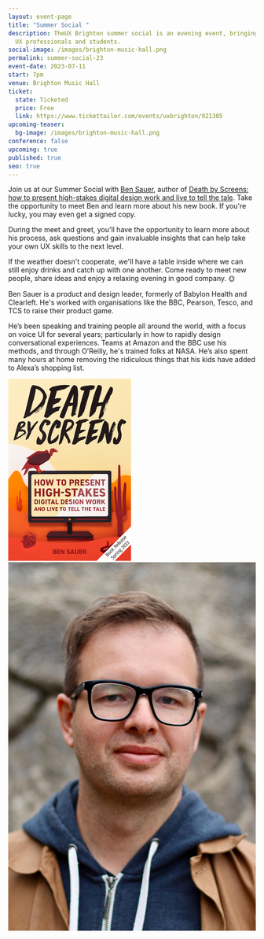 ```yaml
---
layout: event-page
title: "Summer Social "
description: TheUX Brighton summer social is an evening event, bringing together
  UX professionals and students.
social-image: /images/brighton-music-hall.png
permalink: summer-social-23
event-date: 2023-07-11
start: 7pm
venue: Brighton Music Hall
ticket:
  state: Ticketed
  price: Free
  link: https://www.tickettailor.com/events/uxbrighton/921305
upcoming-teaser:
  bg-image: /images/brighton-music-hall.png
conference: false
upcoming: true
published: true
seo: true
---
```

Join us at our Summer Social with [Ben Sauer](https://www.linkedin.com/in/bensauer/), author of [Death by Screens: how to present high-stakes digital design work and live to tell the tale](https://bensauer.net/deathbyscreens/). Take the opportunity to meet Ben and learn more about his new book. If you're lucky, you may even get a signed copy. 

During the meet and greet, you'll have the opportunity to learn more about his process, ask questions and gain invaluable insights that can help take your own UX skills to the next level.

If the weather doesn't cooperate, we'll have a table inside where we can still enjoy drinks and catch up with one another. Come ready to meet new people, share ideas and enjoy a relaxing evening in good company. 🌞

Ben Sauer is a product and design leader, formerly of Babylon Health and Clearleft. He's worked with organisations like the BBC, Pearson, Tesco, and TCS to raise their product game.

He’s been speaking and training people all around the world, with a focus on voice UI for several years; particularly in how to rapidly design conversational experiences. Teams at Amazon and the BBC use his methods, and through O'Reilly, he's trained folks at NASA. He’s also spent many hours at home removing the ridiculous things that his kids have added to Alexa’s shopping list.

<img src="/images/ben-sauer.png" alt="Book cover of Death by Screens" class="image-align-right"/>

<img src="/images/ben-sauer-headshot.jpg" alt="Ben Sauer" class="image-align-right"/>